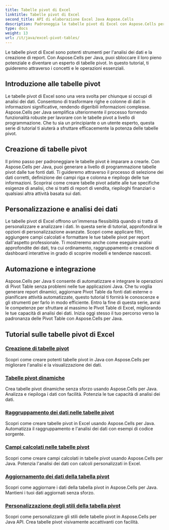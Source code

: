 ```yaml
---
title: Tabelle pivot di Excel
linktitle: Tabelle pivot di Excel
second_title: API di elaborazione Excel Java Aspose.Cells
description: Padroneggia le tabelle pivot di Excel con Aspose.Cells per Java. Scopri come creare, personalizzare e analizzare i dati senza sforzo.
type: docs
weight: 13
url: /it/java/excel-pivot-tables/
---
```

Le tabelle pivot di Excel sono potenti strumenti per l'analisi dei dati e la creazione di report. Con Aspose.Cells per Java, puoi sbloccare il loro pieno potenziale e diventare un esperto di tabelle pivot. In questo tutorial, ti guideremo attraverso i concetti e le operazioni essenziali.

## Introduzione alle tabelle pivot
Le tabelle pivot di Excel sono una vera svolta per chiunque si occupi di analisi dei dati. Consentono di trasformare righe e colonne di dati in informazioni significative, rendendo digeribili informazioni complesse. Aspose.Cells per Java semplifica ulteriormente il processo fornendo funzionalità robuste per lavorare con le tabelle pivot a livello di programmazione. Che tu sia un principiante o un utente esperto, questa serie di tutorial ti aiuterà a sfruttare efficacemente la potenza delle tabelle pivot.

## Creazione di tabelle pivot
Il primo passo per padroneggiare le tabelle pivot è imparare a crearle. Con Aspose.Cells per Java, puoi generare a livello di programmazione tabelle pivot dalle tue fonti dati. Ti guideremo attraverso il processo di selezione dei dati corretti, definizione dei campi riga e colonna e riepilogo delle tue informazioni. Scoprirai come creare tabelle pivot adatte alle tue specifiche esigenze di analisi, che si tratti di report di vendita, riepiloghi finanziari o qualsiasi altra attività basata sui dati.

## Personalizzazione e analisi dei dati
Le tabelle pivot di Excel offrono un'immensa flessibilità quando si tratta di personalizzare e analizzare i dati. In questa serie di tutorial, approfondirai le opzioni di personalizzazione avanzate. Scopri come applicare filtri, aggiungere campi calcolati e formattare le tue tabelle pivot per report dall'aspetto professionale. Ti mostreremo anche come eseguire analisi approfondite dei dati, tra cui ordinamento, raggruppamento e creazione di dashboard interattive in grado di scoprire modelli e tendenze nascosti.

## Automazione e integrazione
Aspose.Cells per Java ti consente di automatizzare e integrare le operazioni di Pivot Table senza problemi nelle tue applicazioni Java. Che tu voglia generare report dinamici, aggiornare Pivot Table da fonti dati esterne o pianificare attività automatizzate, questo tutorial ti fornirà le conoscenze e gli strumenti per farlo in modo efficiente. Entro la fine di questa serie, avrai le competenze per sfruttare al massimo le Pivot Table di Excel, migliorando le tue capacità di analisi dei dati. Inizia oggi stesso il tuo percorso verso la padronanza delle Pivot Table con Aspose.Cells per Java.

## Tutorial sulle tabelle pivot di Excel
### [Creazione di tabelle pivot](./creating-pivot-tables/)
Scopri come creare potenti tabelle pivot in Java con Aspose.Cells per migliorare l'analisi e la visualizzazione dei dati.
### [Tabelle pivot dinamiche](./dynamic-pivot-tables/)
Crea tabelle pivot dinamiche senza sforzo usando Aspose.Cells per Java. Analizza e riepiloga i dati con facilità. Potenzia le tue capacità di analisi dei dati.
### [Raggruppamento dei dati nelle tabelle pivot](./grouping-data-in-pivot-tables/)
Scopri come creare tabelle pivot in Excel usando Aspose.Cells per Java. Automatizza il raggruppamento e l'analisi dei dati con esempi di codice sorgente.
### [Campi calcolati nelle tabelle pivot](./calculated-fields-in-pivot-tables/)
Scopri come creare campi calcolati in tabelle pivot usando Aspose.Cells per Java. Potenzia l'analisi dei dati con calcoli personalizzati in Excel.
### [Aggiornamento dei dati della tabella pivot](./refreshing-pivot-table-data/)
Scopri come aggiornare i dati della tabella pivot in Aspose.Cells per Java. Mantieni i tuoi dati aggiornati senza sforzo.
### [Personalizzazione degli stili della tabella pivot](./customizing-pivot-table-styles/)
Scopri come personalizzare gli stili delle tabelle pivot in Aspose.Cells per Java API. Crea tabelle pivot visivamente accattivanti con facilità.